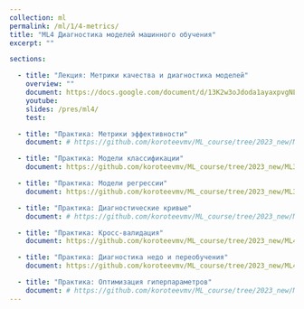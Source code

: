 ```yaml
---
collection: ml
permalink: /ml/1/4-metrics/
title: "ML4 Диагностика моделей машинного обучения"
excerpt: ""

sections:

  - title: "Лекция: Метрики качества и диагностика моделей" 
    overview: ""
    document: https://docs.google.com/document/d/13K2w3oJdoda1ayaxpvgNL2oI_hhSTAlmlQgkqcrx6qU/edit?usp=sharing
    youtube:
    slides: /pres/ml4/
    test:

  - title: "Практика: Метрики эффективности" 
    document: # https://github.com/koroteevmv/ML_course/tree/2023_new/ML4.3%20diagnostics

  - title: "Практика: Модели классификации" 
    document: https://github.com/koroteevmv/ML_course/tree/2023_new/ML3.1%20classification

  - title: "Практика: Модели регрессии" 
    document: https://github.com/koroteevmv/ML_course/tree/2023_new/ML3.3%20regression

  - title: "Практика: Диагностические кривые" 
    document: # https://github.com/koroteevmv/ML_course/tree/2023_new/ML4.3%20diagnostics

  - title: "Практика: Кросс-валидация" 
    document: https://github.com/koroteevmv/ML_course/tree/2023_new/ML4.4%20cross-validation

  - title: "Практика: Диагностика недо и переобучения" 
    document: https://github.com/koroteevmv/ML_course/tree/2023_new/ML4.3%20diagnostics

  - title: "Практика: Оптимизация гиперпараметров" 
    document: # https://github.com/koroteevmv/ML_course/tree/2023_new/ML4.3%20diagnostics
---
```


